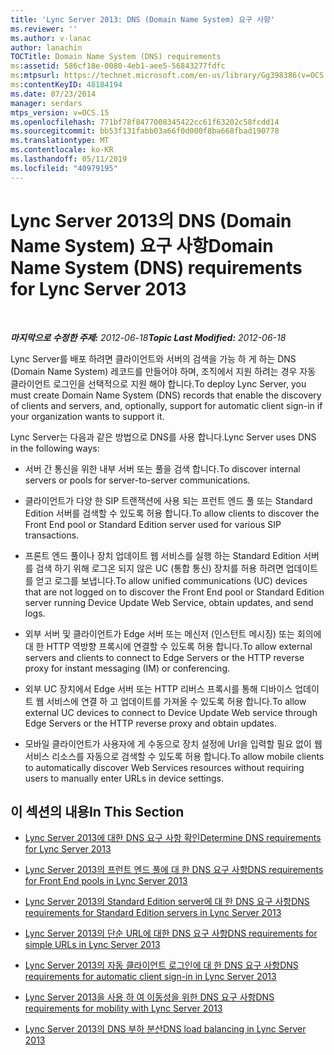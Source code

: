 ```yaml
---
title: 'Lync Server 2013: DNS (Domain Name System) 요구 사항'
ms.reviewer: ''
ms.author: v-lanac
author: lanachin
TOCTitle: Domain Name System (DNS) requirements
ms:assetid: 586cf18e-0080-4eb1-aee5-56843277fdfc
ms:mtpsurl: https://technet.microsoft.com/en-us/library/Gg398386(v=OCS.15)
ms:contentKeyID: 48184194
ms.date: 07/23/2014
manager: serdars
mtps_version: v=OCS.15
ms.openlocfilehash: 771bf78f8477008345422cc61f63202c58fcdd14
ms.sourcegitcommit: bb53f131fabb03a66f0d000f8ba668fbad190778
ms.translationtype: MT
ms.contentlocale: ko-KR
ms.lasthandoff: 05/11/2019
ms.locfileid: "40979195"
---
```

<div data-xmlns="http://www.w3.org/1999/xhtml">

<div class="topic" data-xmlns="http://www.w3.org/1999/xhtml" data-msxsl="urn:schemas-microsoft-com:xslt" data-cs="http://msdn.microsoft.com/en-us/">

<div data-asp="http://msdn2.microsoft.com/asp">

# <a name="domain-name-system-dns-requirements-for-lync-server-2013"></a><span data-ttu-id="f9fbe-102">Lync Server 2013의 DNS (Domain Name System) 요구 사항</span><span class="sxs-lookup"><span data-stu-id="f9fbe-102">Domain Name System (DNS) requirements for Lync Server 2013</span></span>

</div>

<div id="mainSection">

<div id="mainBody">

<span> </span>

<span data-ttu-id="f9fbe-103">_**마지막으로 수정한 주제:** 2012-06-18_</span><span class="sxs-lookup"><span data-stu-id="f9fbe-103">_**Topic Last Modified:** 2012-06-18_</span></span>

<span data-ttu-id="f9fbe-104">Lync Server를 배포 하려면 클라이언트와 서버의 검색을 가능 하 게 하는 DNS (Domain Name System) 레코드를 만들어야 하며, 조직에서 지원 하려는 경우 자동 클라이언트 로그인을 선택적으로 지원 해야 합니다.</span><span class="sxs-lookup"><span data-stu-id="f9fbe-104">To deploy Lync Server, you must create Domain Name System (DNS) records that enable the discovery of clients and servers, and, optionally, support for automatic client sign-in if your organization wants to support it.</span></span>

<span data-ttu-id="f9fbe-105">Lync Server는 다음과 같은 방법으로 DNS를 사용 합니다.</span><span class="sxs-lookup"><span data-stu-id="f9fbe-105">Lync Server uses DNS in the following ways:</span></span>

  - <span data-ttu-id="f9fbe-106">서버 간 통신을 위한 내부 서버 또는 풀을 검색 합니다.</span><span class="sxs-lookup"><span data-stu-id="f9fbe-106">To discover internal servers or pools for server-to-server communications.</span></span>

  - <span data-ttu-id="f9fbe-107">클라이언트가 다양 한 SIP 트랜잭션에 사용 되는 프런트 엔드 풀 또는 Standard Edition 서버를 검색할 수 있도록 허용 합니다.</span><span class="sxs-lookup"><span data-stu-id="f9fbe-107">To allow clients to discover the Front End pool or Standard Edition server used for various SIP transactions.</span></span>

  - <span data-ttu-id="f9fbe-108">프론트 엔드 풀이나 장치 업데이트 웹 서비스를 실행 하는 Standard Edition 서버를 검색 하기 위해 로그온 되지 않은 UC (통합 통신) 장치를 허용 하려면 업데이트를 얻고 로그를 보냅니다.</span><span class="sxs-lookup"><span data-stu-id="f9fbe-108">To allow unified communications (UC) devices that are not logged on to discover the Front End pool or Standard Edition server running Device Update Web Service, obtain updates, and send logs.</span></span>

  - <span data-ttu-id="f9fbe-109">외부 서버 및 클라이언트가 Edge 서버 또는 메신저 (인스턴트 메시징) 또는 회의에 대 한 HTTP 역방향 프록시에 연결할 수 있도록 허용 합니다.</span><span class="sxs-lookup"><span data-stu-id="f9fbe-109">To allow external servers and clients to connect to Edge Servers or the HTTP reverse proxy for instant messaging (IM) or conferencing.</span></span>

  - <span data-ttu-id="f9fbe-110">외부 UC 장치에서 Edge 서버 또는 HTTP 리버스 프록시를 통해 디바이스 업데이트 웹 서비스에 연결 하 고 업데이트를 가져올 수 있도록 허용 합니다.</span><span class="sxs-lookup"><span data-stu-id="f9fbe-110">To allow external UC devices to connect to Device Update Web service through Edge Servers or the HTTP reverse proxy and obtain updates.</span></span>

  - <span data-ttu-id="f9fbe-111">모바일 클라이언트가 사용자에 게 수동으로 장치 설정에 Url을 입력할 필요 없이 웹 서비스 리소스를 자동으로 검색할 수 있도록 허용 합니다.</span><span class="sxs-lookup"><span data-stu-id="f9fbe-111">To allow mobile clients to automatically discover Web Services resources without requiring users to manually enter URLs in device settings.</span></span>

<div>

## <a name="in-this-section"></a><span data-ttu-id="f9fbe-112">이 섹션의 내용</span><span class="sxs-lookup"><span data-stu-id="f9fbe-112">In This Section</span></span>

  - [<span data-ttu-id="f9fbe-113">Lync Server 2013에 대한 DNS 요구 사항 확인</span><span class="sxs-lookup"><span data-stu-id="f9fbe-113">Determine DNS requirements for Lync Server 2013</span></span>](lync-server-2013-determine-dns-requirements.md)

  - [<span data-ttu-id="f9fbe-114">Lync Server 2013의 프런트 엔드 풀에 대 한 DNS 요구 사항</span><span class="sxs-lookup"><span data-stu-id="f9fbe-114">DNS requirements for Front End pools in Lync Server 2013</span></span>](lync-server-2013-dns-requirements-for-front-end-pools.md)

  - [<span data-ttu-id="f9fbe-115">Lync Server 2013의 Standard Edition server에 대 한 DNS 요구 사항</span><span class="sxs-lookup"><span data-stu-id="f9fbe-115">DNS requirements for Standard Edition servers in Lync Server 2013</span></span>](lync-server-2013-dns-requirements-for-standard-edition-servers.md)

  - [<span data-ttu-id="f9fbe-116">Lync Server 2013의 단순 URL에 대한 DNS 요구 사항</span><span class="sxs-lookup"><span data-stu-id="f9fbe-116">DNS requirements for simple URLs in Lync Server 2013</span></span>](lync-server-2013-dns-requirements-for-simple-urls.md)

  - [<span data-ttu-id="f9fbe-117">Lync Server 2013의 자동 클라이언트 로그인에 대 한 DNS 요구 사항</span><span class="sxs-lookup"><span data-stu-id="f9fbe-117">DNS requirements for automatic client sign-in in Lync Server 2013</span></span>](lync-server-2013-dns-requirements-for-automatic-client-sign-in.md)

  - [<span data-ttu-id="f9fbe-118">Lync Server 2013을 사용 하 여 이동성을 위한 DNS 요구 사항</span><span class="sxs-lookup"><span data-stu-id="f9fbe-118">DNS requirements for mobility with Lync Server 2013</span></span>](lync-server-2013-dns-requirements-for-mobility.md)

  - [<span data-ttu-id="f9fbe-119">Lync Server 2013의 DNS 부하 분산</span><span class="sxs-lookup"><span data-stu-id="f9fbe-119">DNS load balancing in Lync Server 2013</span></span>](lync-server-2013-dns-load-balancing.md)

</div>

</div>

<span> </span>

</div>

</div>

</div>

